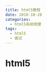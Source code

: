 ```yaml
---
title: html5教程
date: 2018-10-28
categories:
  - html5系统梳理
tags: 
  - html5
  - 面试
---
```



# html5
